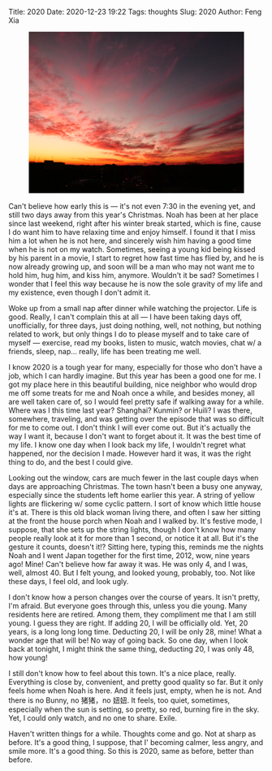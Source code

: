 Title: 2020
Date: 2020-12-23 19:22
Tags: thoughts
Slug: 2020
Author: Feng Xia

<figure class="col s12">
  <img src="images/DSC_1240420.JPG"/>
</figure>

Can't believe how early this is &mdash; it's not even 7:30 in the
evening yet, and still two days away from this year's Christmas. Noah
has been at her place since last weekend, right after his winter break
started, which is fine, cause I do want him to have relaxing time and
enjoy himself. I found it that I miss him a lot when he is not here,
and sincerely wish him having a good time when he is not on my
watch. Sometimes, seeing a young kid being kissed by his parent in a
movie, I start to regret how fast time has flied by, and he is now
already growing up, and soon will be a man who may not want me to hold
him, hug him, and kiss him, anymore. Wouldn't it be sad? Sometimes I
wonder that I feel this way because he is now the sole gravity of my
life and my existence, even though I don't admit it.

Woke up from a small nap after dinner while watching the
projector. Life is good. Really, I can't complain this at all &mdash;
I have been taking days off, unofficially, for three days, just doing
nothing, well, not nothing, but nothing related to work, but only
things I do to please myself and to take care of myself &mdash;
exercise, read my books, listen to music, watch movies, chat w/ a
friends, sleep, nap... really, life has been treating me well.

I know 2020 is a tough year for many, especially for those who don't
have a job, which I can hardly imagine. But this year has been a good
one for me. I got my place here in this beautiful building, nice
neighbor who would drop me off some treats for me and Noah once a
while, and besides money, all are well taken care of, so I would feel
pretty safe if walking away for a while. Where was I this time last
year? Shanghai? Kunmin? or Huili? I was there, somewhere, traveling,
and was getting over the episode that was so difficult for me to come
out. I don't think I will ever come out. But it's actually the way I
want it, because I don't want to forget about it. It was the best time
of my life. I know one day when I look back my life, I wouldn't regret
what happened, nor the decision I made. However hard it was, it was
the right thing to do, and the best I could give.

Looking out the window, cars are much fewer in the last couple days
when days are approaching Christmas. The town hasn't been a busy one
anyway, especially since the students left home earlier this year. A
string of yellow lights are flickering w/ some cyclic pattern. I sort
of know which little house it's at. There is this old black woman
living there, and often I saw her sitting at the front the house porch
when Noah and I walked by. It's festive mode, I suppose, that she sets
up the string lights, though I don't know how many people really look
at it for more than 1 second, or notice it at all. But it's the
gesture it counts, doesn't it!? Sitting here, typing this, reminds me
the nights Noah and I went Japan together for the first time, 2012,
wow, nine years ago! Mine! Can't believe how far away it was. He was
only 4, and I was, well, almost 40. But I felt young, and looked
young, probably, too. Not like these days, I feel old, and look ugly.

I don't know how a person changes over the course of years. It isn't
pretty, I'm afraid. But everyone goes through this, unless you die
young. Many residents here are retired. Among them, they compliment me
that I am still young. I guess they are right. If adding 20, I will be
officially old. Yet, 20 years, is a long long long time. Deducting 20,
I will be only 28, mine! What a wonder age that will be! No way of
going back. So one day, when I look back at tonight, I might think the
same thing, deducting 20, I was only 48, how young!

I still don't know how to feel about this town. It's a nice place,
really. Everything is close by, convenient, and pretty good quality so
far. But it only feels home when Noah is here. And it feels just,
empty, when he is not. And there is no Bunny, no 猪猪，no 妞妞. It
feels, too quiet, sometimes, especially when the sun is setting, so
pretty, so red, burning fire in the sky. Yet, I could only watch, and
no one to share. Exile.

Haven't written things for a while. Thoughts come and go. Not at sharp
as before. It's a good thing, I suppose, that I' becoming calmer, less
angry, and smile more. It's a good thing. So this is 2020, same as
before, better than before.

